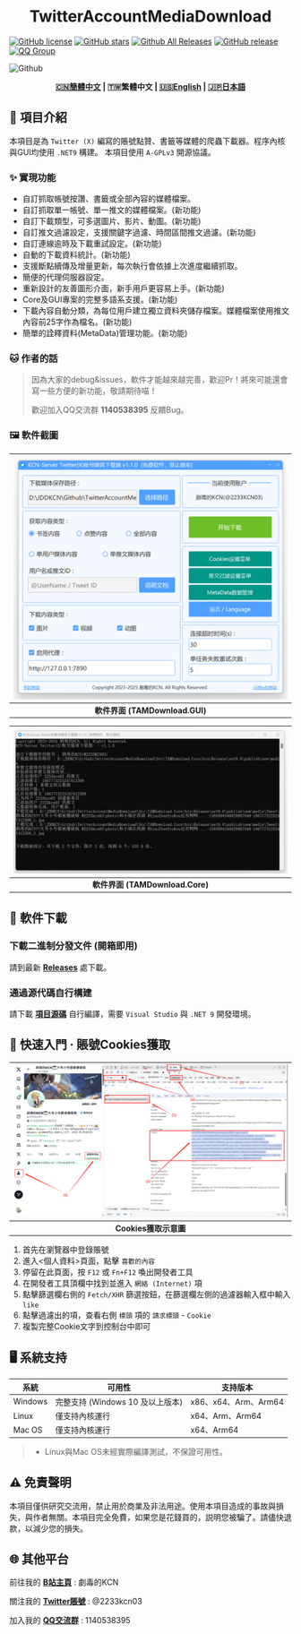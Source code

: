 <div align="center"><strong>

# TwitterAccountMediaDownload

</strong></div>

[![GitHub license](https://img.shields.io/github/license/JDDKCN/TwitterAccountMediaDownload)](https://github.com/JDDKCN/TwitterAccountMediaDownload/blob/main/LICENSE)
[![GitHub stars](https://img.shields.io/github/stars/JDDKCN/TwitterAccountMediaDownload)](https://github.com/JDDKCN/TwitterAccountMediaDownload/stargazers)
[![Github All Releases](https://img.shields.io/github/downloads/JDDKCN/TwitterAccountMediaDownload/total.svg)](https://github.com/JDDKCN/TwitterAccountMediaDownload/releases)
[![GitHub release](https://img.shields.io/github/v/release/JDDKCN/TwitterAccountMediaDownload)](https://github.com/JDDKCN/TwitterAccountMediaDownload/releases/latest)
[![QQ Group](https://pub.idqqimg.com/wpa/images/group.png)](http://qm.qq.com/cgi-bin/qm/qr?_wv=1027&k=_-W8U_Mrz_nOu3eD_u3VGiPICKe9t7zY&authKey=rB2PW5mIrIY3ARjMqqWtw%2F2Qpejm5EArmuy95Wq1GfC7gLzUzTRATTnULKUKtb76&noverify=0&group_code=1140538395)

![Github](https://socialify.git.ci/JDDKCN/TwitterAccountMediaDownload/image?description=1&forks=1&issues=1&language=1&logo=https%3A%2F%2Favatars.githubusercontent.com/u/103011451?v=4&name=1&owner=1&pulls=1&stargazers=1&theme=Light)

<div align="center"><strong>

[🇨🇳簡體中文](../README.md) | 🇹🇼繁體中文 | [🇺🇸English](./README_en_US.md) | [🇯🇵日本語](./README_ja_JP.md)

</strong></div>

## 📘 項目介紹

本項目是為 `Twitter (X)` 編寫的賬號點贊、書籤等媒體的爬蟲下載器。程序內核與GUI均使用 `.NET9` 構建。 本項目使用 `A-GPLv3` 開源協議。

### ✨ 實現功能
- 自訂抓取帳號按讚、書籤或全部內容的媒體檔案。
- 自訂抓取單一帳號、單一推文的媒體檔案。(新功能)
- 自訂下載類型，可多選圖片、影片、動圖。(新功能)
- 自訂推文過濾設定，支援關鍵字過濾、時間區間推文過濾。(新功能)
- 自訂連線逾時及下載重試設定。(新功能)
- 自動的下載資料統計。(新功能)
- 支援斷點續傳及增量更新，每次執行會依據上次進度繼續抓取。
- 簡便的代理伺服器設定。
- 重新設計的友善圖形介面，新手用戶更容易上手。(新功能)
- Core及GUI專案的完整多語系支援。(新功能)
- 下載內容自動分類，為每位用戶建立獨立資料夾儲存檔案。媒體檔案使用推文內容前25字作為檔名。(新功能)
- 簡單的詮釋資料(MetaData)管理功能。(新功能)

### 🐱 作者的話
> 因為大家的debug&issues，軟件才能越來越完善，歡迎Pr！將來可能還會寫一些方便的新功能，敬請期待喵！
>
> 歡迎加入QQ交流群 **1140538395** 反饋Bug。

### 🖼️ 軟件截圖

| ![APP_GUI](./images/image04.png) |
|:--:|
| **軟件界面 (TAMDownload.GUI)** |

| ![APP_Core](./images/image05.png) |
|:--:|
| **軟件界面 (TAMDownload.Core)** |

## 💾 軟件下載

### 下載二進制分發文件 (開箱即用)
請到最新 [**Releases**](https://github.com/JDDKCN/TwitterAccountMediaDownload/releases/) 處下載。

### 通過源代碼自行構建
請下載 [**項目源碼**](https://github.com/JDDKCN/TwitterAccountMediaDownload/archive/refs/heads/main.zip) 自行編譯，需要 `Visual Studio` 與 `.NET 9` 開發環境。

## 🚀 快速入門 · 賬號Cookies獲取

| ![APP_Core](./images/image01.png) |
|:--:|
| **Cookies獲取示意圖** |

1. 首先在瀏覽器中登錄賬號
2. 進入<個人資料>頁面，點擊 `喜歡的內容`
3. 停留在此頁面，按 `F12` 或 `Fn+F12` 喚出開發者工具
4. 在開發者工具頂欄中找到並進入 `網絡 (Internet)` 項
5. 點擊篩選欄右側的 `Fetch/XHR` 篩選按鈕，在篩選欄左側的過濾器輸入框中輸入 `like`
6. 點擊過濾出的項，查看右側 `標頭` 項的 `請求標頭` - `Cookie`
7. 複製完整Cookie文字到控制台中即可

## 🖥️ 系統支持

| 系統 | 可用性 | 支持版本 |
|------|--------|---------|
| Windows | 完整支持 (Windows 10 及以上版本) | x86、x64、Arm、Arm64 |
| Linux | 僅支持內核運行 | x64、Arm、Arm64 |
| Mac OS | 僅支持內核運行 | x64、Arm64 |

> - Linux與Mac OS未經實際編譯測試，不保證可用性。

## ⚠️ 免責聲明
本項目僅供研究交流用，禁止用於商業及非法用途。使用本項目造成的事故與損失，與作者無關。本項目完全免費，如果您是花錢買的，説明您被騙了。請儘快退款，以減少您的損失。

## 🌐 其他平台
前往我的 [**B站主頁**](https://space.bilibili.com/475547854/) : 劇毒的KCN

關注我的 [**Twitter賬號**](https://twitter.com/2233KCN03) : @2233kcn03

加入我的 [**QQ交流群**](http://qm.qq.com/cgi-bin/qm/qr?_wv=1027&k=_-W8U_Mrz_nOu3eD_u3VGiPICKe9t7zY&authKey=rB2PW5mIrIY3ARjMqqWtw%2F2Qpejm5EArmuy95Wq1GfC7gLzUzTRATTnULKUKtb76&noverify=0&group_code=1140538395) : 1140538395